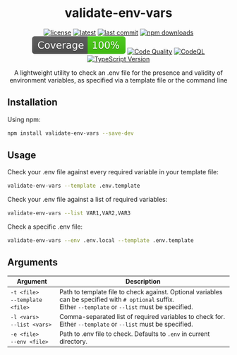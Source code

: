 <h1 align="center">validate-env-vars</h1>

<div align="center">

[![license](https://img.shields.io/badge/license-MIT-blue.svg)](https://github.com/noahtigner/validate-env-vars/blob/HEAD/LICENSE)
[![latest](https://img.shields.io/npm/v/validate-env-vars/latest.svg)](https://www.npmjs.com/package/validate-env-vars)
[![last commit](https://img.shields.io/github/last-commit/noahtigner/validate-env-vars.svg)](https://github.com/noahtigner/validate-env-vars/)
[![npm downloads](https://img.shields.io/npm/dm/validate-env-vars.svg)](https://www.npmjs.com/package/validate-env-vars) \
[![Coverage](./badges/coverage.svg)](./badges/coverage.svg)
[![Code Quality](https://github.com/noahtigner/validate-env-vars/actions/workflows/quality.yml/badge.svg)](https://github.com/noahtigner/validate-env-vars/actions/workflows/quality.yml)
[![CodeQL](https://github.com/noahtigner/validate-env-vars/actions/workflows/codeql.yml/badge.svg)](https://github.com/noahtigner/validate-env-vars/actions/workflows/codeql.yml)
[![TypeScript Version](https://img.shields.io/github/package-json/dependency-version/rosswilliams/ts-case-convert/dev/typescript.svg)](https://github.com/noahtigner/validate-env-vars/blob/main/package.json#L112)

</div>

<p align="center">
    A lightweight utility to check an .env file for the presence and validity of environment variables, as specified via a template file or the command line
</p>

## Installation

Using npm:

```bash
npm install validate-env-vars --save-dev
```

## Usage

Check your .env file against every required variable in your template file:

```bash
validate-env-vars --template .env.template
```

Check your .env file against a list of required variables:

```bash
validate-env-vars --list VAR1,VAR2,VAR3
```

Check a specific .env file:

```bash
validate-env-vars --env .env.local --template .env.template
```

## Arguments

| Argument                            | Description                                                                                                                                                  |
| ----------------------------------- | ------------------------------------------------------------------------------------------------------------------------------------------------------------ |
| `-t <file>`<br/>`--template <file>` | Path to template file to check against. Optional variables can be specified with `# optional` suffix.<br/>Either `--template` or `--list` must be specified. |
| `-l <vars>`<br/>`--list <vars>`     | Comma-separated list of required variables to check for.<br/>Either `--template` or `--list` must be specified.                                              |
| `-e <file>`<br/>`--env <file>`      | Path to .env file to check. Defaults to `.env` in current directory.                                                                                         |
